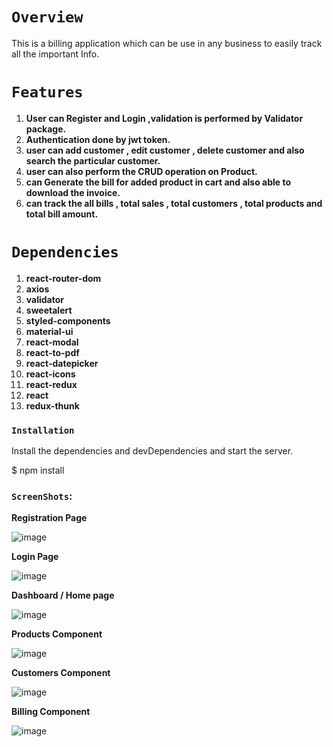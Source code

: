 # `Overview`

This is a billing application which can be use in any business to easily track all the important Info.

# `Features`

1. **User can Register and Login ,validation is performed by Validator package.**
2. **Authentication done by jwt token.**
3. **user can add customer , edit customer , delete customer and also search the particular customer.**
4. **user can also perform the CRUD operation on Product.**
5. **can Generate the bill for added product in cart and also able to download the invoice.**
6. **can track the all bills , total sales , total customers , total products  and total bill amount.**

# `Dependencies`

1. **react-router-dom**
2. **axios**
3. **validator**
4. **sweetalert**
5. **styled-components**
6. **material-ui**
7. **react-modal**
8. **react-to-pdf**
9. **react-datepicker**
10. **react-icons**
11. **react-redux**
12. **react**
13. **redux-thunk**

### `Installation`

Install the dependencies and devDependencies and start the server.

$ npm install

### `ScreenShots`:

**Registration Page**

![image](https://user-images.githubusercontent.com/74610770/109133208-c59c4380-777a-11eb-943c-ff2600c9bf39.png)

**Login Page**

![image](https://user-images.githubusercontent.com/74610770/109133522-19a72800-777b-11eb-80cb-e1fd7358e1dd.png)

**Dashboard / Home page**

![image](https://user-images.githubusercontent.com/74610770/109133832-67bc2b80-777b-11eb-8f79-227dcd74caeb.png)

**Products Component**

![image](https://user-images.githubusercontent.com/74610770/109151646-72cd8680-7790-11eb-9a27-4cd0f4570ae0.png)

**Customers Component**

![image](https://user-images.githubusercontent.com/74610770/109151927-d061d300-7790-11eb-87a9-dcec69be34e9.png)

**Billing Component**

![image](https://user-images.githubusercontent.com/74610770/109152157-1e76d680-7791-11eb-83e8-4ab917a235fd.png)
